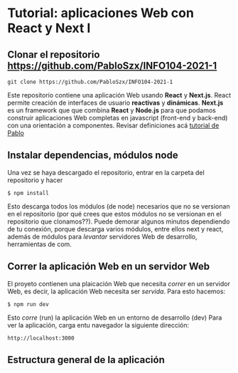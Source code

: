 # Tutorial: aplicaciones Web con React y Next I

## Clonar el repositorio https://github.com/PabloSzx/INFO104-2021-1

`git clone https://github.com/PabloSzx/INFO104-2021-1`

Este repositorio contiene una aplicación Web usando **React** y **Next.js**. React permite creación de interfaces de usuario **reactivas** y **dinámicas**. **Next.js** es un framework que que combina **React** y **Node.js** para que podamos construir aplicaciones Web completas en javascript (front-end y back-end) con una orientación a componentes. Revisar definiciones acá [tutorial de Pablo](https://observablehq.com/@pabloszx/info104-2020-2-introduccion-a-react?collection=@pabloszx/info104-2020-2)

## Instalar dependencias, módulos node
Una vez se haya descargado el repositorio, entrar en la carpeta del repositorio y hacer 

`$ npm install`

Esto descarga todos los módulos (de node) necesarios que no se versionan en el repositorio (por qué crees que estos módulos no se versionan en el repositorio que clonamos??). Puede demorar algunos minutos dependiendo de tu conexión, porque descarga varios módulos, entre ellos next y react, además de módulos para _levantar_ servidores Web de desarrollo, herramientas de com. 

## Correr la aplicación Web en un servidor Web
El proyeto contienen una plaicación Web que necesita _correr_ en un servidor Web, es decir, la aplicación Web necesita ser _servida_. Para esto hacemos:

`$ npm run dev`

Esto _corre_ (run) la aplicación Web en un entorno de desarrollo (dev)
Para ver la aplicación, carga entu navegador la siguiente dirección:

`http://localhost:3000`

## Estructura general de la aplicación
